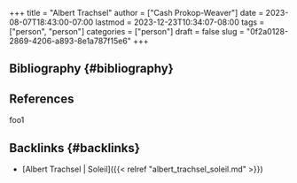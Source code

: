 +++
title = "Albert Trachsel"
author = ["Cash Prokop-Weaver"]
date = 2023-08-07T18:43:00-07:00
lastmod = 2023-12-23T10:34:07-08:00
tags = ["person", "person"]
categories = ["person"]
draft = false
slug = "0f2a0128-2869-4206-a893-8e1a787f15e6"
+++

## Bibliography {#bibliography}

## References

<style>.csl-entry{text-indent: -1.5em; margin-left: 1.5em;}</style><div class="csl-bib-body">
</div>

foo1


## Backlinks {#backlinks}

-   [Albert Trachsel | Soleil]({{< relref "albert_trachsel_soleil.md" >}})
